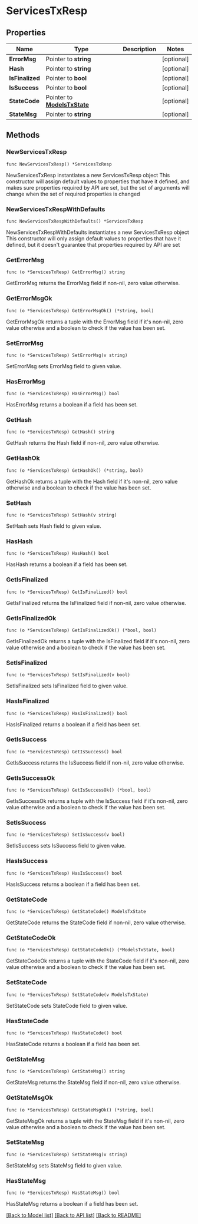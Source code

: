 # ServicesTxResp

## Properties

Name | Type | Description | Notes
------------ | ------------- | ------------- | -------------
**ErrorMsg** | Pointer to **string** |  | [optional] 
**Hash** | Pointer to **string** |  | [optional] 
**IsFinalized** | Pointer to **bool** |  | [optional] 
**IsSuccess** | Pointer to **bool** |  | [optional] 
**StateCode** | Pointer to [**ModelsTxState**](ModelsTxState.md) |  | [optional] 
**StateMsg** | Pointer to **string** |  | [optional] 

## Methods

### NewServicesTxResp

`func NewServicesTxResp() *ServicesTxResp`

NewServicesTxResp instantiates a new ServicesTxResp object
This constructor will assign default values to properties that have it defined,
and makes sure properties required by API are set, but the set of arguments
will change when the set of required properties is changed

### NewServicesTxRespWithDefaults

`func NewServicesTxRespWithDefaults() *ServicesTxResp`

NewServicesTxRespWithDefaults instantiates a new ServicesTxResp object
This constructor will only assign default values to properties that have it defined,
but it doesn't guarantee that properties required by API are set

### GetErrorMsg

`func (o *ServicesTxResp) GetErrorMsg() string`

GetErrorMsg returns the ErrorMsg field if non-nil, zero value otherwise.

### GetErrorMsgOk

`func (o *ServicesTxResp) GetErrorMsgOk() (*string, bool)`

GetErrorMsgOk returns a tuple with the ErrorMsg field if it's non-nil, zero value otherwise
and a boolean to check if the value has been set.

### SetErrorMsg

`func (o *ServicesTxResp) SetErrorMsg(v string)`

SetErrorMsg sets ErrorMsg field to given value.

### HasErrorMsg

`func (o *ServicesTxResp) HasErrorMsg() bool`

HasErrorMsg returns a boolean if a field has been set.

### GetHash

`func (o *ServicesTxResp) GetHash() string`

GetHash returns the Hash field if non-nil, zero value otherwise.

### GetHashOk

`func (o *ServicesTxResp) GetHashOk() (*string, bool)`

GetHashOk returns a tuple with the Hash field if it's non-nil, zero value otherwise
and a boolean to check if the value has been set.

### SetHash

`func (o *ServicesTxResp) SetHash(v string)`

SetHash sets Hash field to given value.

### HasHash

`func (o *ServicesTxResp) HasHash() bool`

HasHash returns a boolean if a field has been set.

### GetIsFinalized

`func (o *ServicesTxResp) GetIsFinalized() bool`

GetIsFinalized returns the IsFinalized field if non-nil, zero value otherwise.

### GetIsFinalizedOk

`func (o *ServicesTxResp) GetIsFinalizedOk() (*bool, bool)`

GetIsFinalizedOk returns a tuple with the IsFinalized field if it's non-nil, zero value otherwise
and a boolean to check if the value has been set.

### SetIsFinalized

`func (o *ServicesTxResp) SetIsFinalized(v bool)`

SetIsFinalized sets IsFinalized field to given value.

### HasIsFinalized

`func (o *ServicesTxResp) HasIsFinalized() bool`

HasIsFinalized returns a boolean if a field has been set.

### GetIsSuccess

`func (o *ServicesTxResp) GetIsSuccess() bool`

GetIsSuccess returns the IsSuccess field if non-nil, zero value otherwise.

### GetIsSuccessOk

`func (o *ServicesTxResp) GetIsSuccessOk() (*bool, bool)`

GetIsSuccessOk returns a tuple with the IsSuccess field if it's non-nil, zero value otherwise
and a boolean to check if the value has been set.

### SetIsSuccess

`func (o *ServicesTxResp) SetIsSuccess(v bool)`

SetIsSuccess sets IsSuccess field to given value.

### HasIsSuccess

`func (o *ServicesTxResp) HasIsSuccess() bool`

HasIsSuccess returns a boolean if a field has been set.

### GetStateCode

`func (o *ServicesTxResp) GetStateCode() ModelsTxState`

GetStateCode returns the StateCode field if non-nil, zero value otherwise.

### GetStateCodeOk

`func (o *ServicesTxResp) GetStateCodeOk() (*ModelsTxState, bool)`

GetStateCodeOk returns a tuple with the StateCode field if it's non-nil, zero value otherwise
and a boolean to check if the value has been set.

### SetStateCode

`func (o *ServicesTxResp) SetStateCode(v ModelsTxState)`

SetStateCode sets StateCode field to given value.

### HasStateCode

`func (o *ServicesTxResp) HasStateCode() bool`

HasStateCode returns a boolean if a field has been set.

### GetStateMsg

`func (o *ServicesTxResp) GetStateMsg() string`

GetStateMsg returns the StateMsg field if non-nil, zero value otherwise.

### GetStateMsgOk

`func (o *ServicesTxResp) GetStateMsgOk() (*string, bool)`

GetStateMsgOk returns a tuple with the StateMsg field if it's non-nil, zero value otherwise
and a boolean to check if the value has been set.

### SetStateMsg

`func (o *ServicesTxResp) SetStateMsg(v string)`

SetStateMsg sets StateMsg field to given value.

### HasStateMsg

`func (o *ServicesTxResp) HasStateMsg() bool`

HasStateMsg returns a boolean if a field has been set.


[[Back to Model list]](../README.md#documentation-for-models) [[Back to API list]](../README.md#documentation-for-api-endpoints) [[Back to README]](../README.md)


